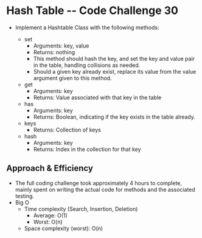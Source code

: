 # Hash Table -- Code Challenge 30

* Implement a Hashtable Class with the following methods:

  * set
    * Arguments: key, value
    * Returns: nothing
    * This method should hash the key, and set the key and value pair in the table, handling collisions as needed.
    * Should a given key already exist, replace its value from the value argument given to this method.
  * get
    * Arguments: key
    * Returns: Value associated with that key in the table
  * has
    * Arguments: key
    * Returns: Boolean, indicating if the key exists in the table already.
  * keys
    * Returns: Collection of keys
  * hash
    * Arguments: key
    * Returns: Index in the collection for that key


## Approach & Efficiency

* The full coding challenge took approximately 4 hours to complete, mainly spent on writing the actual code for methods and the associated testing.
* Big O
  * Time complexity (Search, Insertion, Deletion)
    * Average: O(1)
    * Worst: O(n)
  * Space complexity (worst): O(n)

